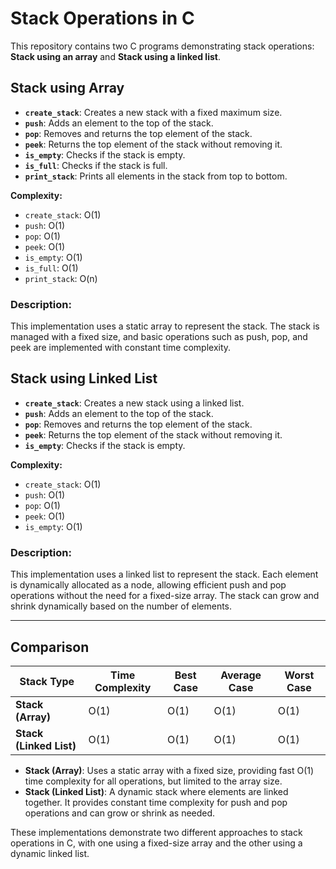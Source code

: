 # Stack Operations in C

This repository contains two C programs demonstrating stack operations: **Stack using an array** and **Stack using a linked list**.

## Stack using Array

- **`create_stack`**: Creates a new stack with a fixed maximum size.
- **`push`**: Adds an element to the top of the stack.
- **`pop`**: Removes and returns the top element of the stack.
- **`peek`**: Returns the top element of the stack without removing it.
- **`is_empty`**: Checks if the stack is empty.
- **`is_full`**: Checks if the stack is full.
- **`print_stack`**: Prints all elements in the stack from top to bottom.

**Complexity:**

- `create_stack`: O(1)
- `push`: O(1)
- `pop`: O(1)
- `peek`: O(1)
- `is_empty`: O(1)
- `is_full`: O(1)
- `print_stack`: O(n)

### Description:

This implementation uses a static array to represent the stack. The stack is managed with a fixed size, and basic operations such as push, pop, and peek are implemented with constant time complexity.

## Stack using Linked List

- **`create_stack`**: Creates a new stack using a linked list.
- **`push`**: Adds an element to the top of the stack.
- **`pop`**: Removes and returns the top element of the stack.
- **`peek`**: Returns the top element of the stack without removing it.
- **`is_empty`**: Checks if the stack is empty.

**Complexity:**

- `create_stack`: O(1)
- `push`: O(1)
- `pop`: O(1)
- `peek`: O(1)
- `is_empty`: O(1)

### Description:

This implementation uses a linked list to represent the stack. Each element is dynamically allocated as a node, allowing efficient push and pop operations without the need for a fixed-size array. The stack can grow and shrink dynamically based on the number of elements.

---

## Comparison

| Stack Type              | Time Complexity | Best Case | Average Case | Worst Case |
| ----------------------- | --------------- | --------- | ------------ | ---------- |
| **Stack (Array)**       | O(1)            | O(1)      | O(1)         | O(1)       |
| **Stack (Linked List)** | O(1)            | O(1)      | O(1)         | O(1)       |

- **Stack (Array)**: Uses a static array with a fixed size, providing fast O(1) time complexity for all operations, but limited to the array size.
- **Stack (Linked List)**: A dynamic stack where elements are linked together. It provides constant time complexity for push and pop operations and can grow or shrink as needed.

These implementations demonstrate two different approaches to stack operations in C, with one using a fixed-size array and the other using a dynamic linked list.
